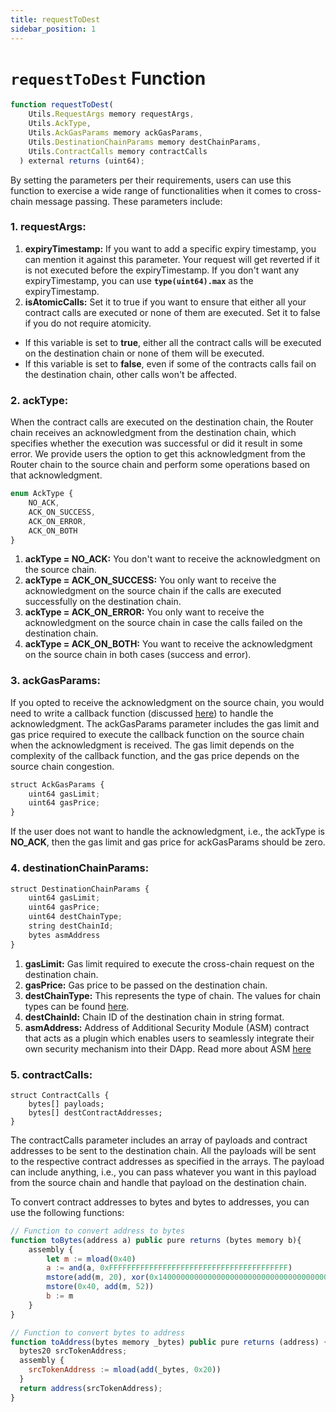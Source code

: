 ```yaml
---
title: requestToDest
sidebar_position: 1
---
```


# `requestToDest` Function

```javascript
function requestToDest(
    Utils.RequestArgs memory requestArgs,
    Utils.AckType,
    Utils.AckGasParams memory ackGasParams,
    Utils.DestinationChainParams memory destChainParams,
    Utils.ContractCalls memory contractCalls
  ) external returns (uint64);
```

By setting the parameters per their requirements, users can use this function to exercise a wide range of functionalities when it comes to cross-chain message passing. These parameters include:

### **1. requestArgs:**

1. **expiryTimestamp:** If you want to add a specific expiry timestamp, you can mention it against this parameter. Your request will get reverted if it is not executed before the expiryTimestamp. If you don't want any expiryTimestamp, you can use **`type(uint64).max`** as the expiryTimestamp.
2. **isAtomicCalls:** Set it to true if you want to ensure that either all your contract calls are executed or none of them are executed. Set it to false if you do not require atomicity.

- If this variable is set to **true**, either all the contract calls will be executed on the destination chain or none of them will be executed.
- If this variable is set to **false**, even if some of the contracts calls fail on the destination chain, other calls won't be affected.

### **2. ackType:**

When the contract calls are executed on the destination chain, the Router chain receives an acknowledgment from the destination chain, which specifies whether the execution was successful or did it result in some error. We provide users the option to get this acknowledgment from the Router chain to the source chain and perform some operations based on that acknowledgment.

```javascript
enum AckType {
    NO_ACK,
    ACK_ON_SUCCESS,
    ACK_ON_ERROR,
    ACK_ON_BOTH
}
```

1.  **ackType = NO_ACK:** You don't want to receive the acknowledgment on the source chain.
2.  **ackType = ACK_ON_SUCCESS:** You only want to receive the acknowledgment on the source chain if the calls are executed successfully on the destination chain.
3.  **ackType = ACK_ON_ERROR:** You only want to receive the acknowledgment on the source chain in case the calls failed on the destination chain.
4.  **ackType = ACK_ON_BOTH:** You want to receive the acknowledgment on the source chain in both cases (success and error).

### **3. ackGasParams:**

If you opted to receive the acknowledgment on the source chain, you would need to write a callback function (discussed [here](./handleCrossTalkAck.md)) to handle the acknowledgment. The ackGasParams parameter includes the gas limit and gas price required to execute the callback function on the source chain when the acknowledgment is received. The gas limit depends on the complexity of the callback function, and the gas price depends on the source chain congestion.

```javascript
struct AckGasParams {
    uint64 gasLimit;
    uint64 gasPrice;
}
```

If the user does not want to handle the acknowledgment, i.e., the ackType is **NO_ACK**, then the gas limit and gas price for ackGasParams should be zero.

### **4. destinationChainParams:**

```javascript
struct DestinationChainParams {
    uint64 gasLimit;
    uint64 gasPrice;
    uint64 destChainType;
    string destChainId;
    bytes asmAddress
}
```

1.  **gasLimit:** Gas limit required to execute the cross-chain request on the destination chain.
2.  **gasPrice:** Gas price to be passed on the destination chain.
3.  **destChainType:** This represents the type of chain. The values for chain types can be found [here](../chainTypes.md).
4.  **destChainId:** Chain ID of the destination chain in string format.
5.  **asmAddress:** Address of Additional Security Module (ASM) contract that acts as a plugin which enables users to seamlessly integrate their own security mechanism into their DApp. Read more about ASM [here](../additionalSecurityModule.md)

### **5. contractCalls:**

```
struct ContractCalls {
    bytes[] payloads;
    bytes[] destContractAddresses;
}
```

The contractCalls parameter includes an array of payloads and contract addresses to be sent to the destination chain. All the payloads will be sent to the respective contract addresses as specified in the arrays. The payload can include anything, i.e., you can pass whatever you want in this payload from the source chain and handle that payload on the destination chain.

To convert contract addresses to bytes and bytes to addresses, you can use the following functions:

```javascript
// Function to convert address to bytes
function toBytes(address a) public pure returns (bytes memory b){
    assembly {
        let m := mload(0x40)
        a := and(a, 0xFFFFFFFFFFFFFFFFFFFFFFFFFFFFFFFFFFFFFFFF)
        mstore(add(m, 20), xor(0x140000000000000000000000000000000000000000, a))
        mstore(0x40, add(m, 52))
        b := m
    }
}

// Function to convert bytes to address
function toAddress(bytes memory _bytes) public pure returns (address) {
  bytes20 srcTokenAddress;
  assembly {
    srcTokenAddress := mload(add(_bytes, 0x20))
  }
  return address(srcTokenAddress);
}
```
